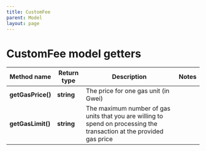 ```yaml
---
title: CustomFee
parent: Model
layout: page
---
```


# CustomFee model getters

Method name | Return type | Description | Notes
------------ | ------------- | ------------- | -------------
**getGasPrice()** | **string** | The price for one gas unit (in Gwei) |
**getGasLimit()** | **string** | The maximum number of gas units that you are willing to spend on processing the transaction at the provided gas price |

